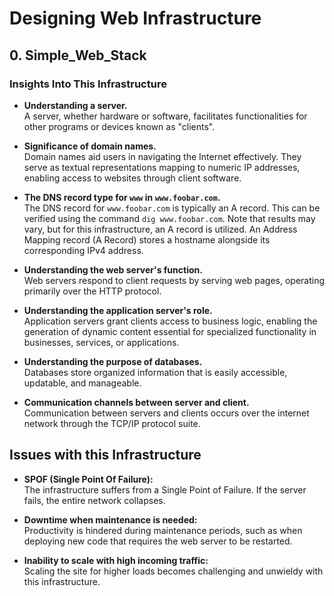 # Designing Web Infrastructure

## 0. Simple_Web_Stack

### Insights Into This Infrastructure

- **Understanding a server.** <br />
    A server, whether hardware or software, facilitates functionalities for other programs or devices known as "clients".

- **Significance of domain names.** <br />
    Domain names aid users in navigating the Internet effectively. They serve as textual representations mapping to numeric IP addresses, enabling access to websites through client software.

- **The DNS record type for `www` in `www.foobar.com`.** <br />
    The DNS record for `www.foobar.com` is typically an A record. This can be verified using the command `dig www.foobar.com`. Note that results may vary, but for this infrastructure, an A record is utilized.
    An Address Mapping record (A Record) stores a hostname alongside its corresponding IPv4 address.

- **Understanding the web server's function.** <br />
    Web servers respond to client requests by serving web pages, operating primarily over the HTTP protocol.

- **Understanding the application server's role.** <br />
    Application servers grant clients access to business logic, enabling the generation of dynamic content essential for specialized functionality in businesses, services, or applications.

- **Understanding the purpose of databases.** <br />
    Databases store organized information that is easily accessible, updatable, and manageable.

- **Communication channels between server and client.** <br />
    Communication between servers and clients occurs over the internet network through the TCP/IP protocol suite.
  
## Issues with this Infrastructure

- **SPOF (Single Point Of Failure):**  
  The infrastructure suffers from a Single Point of Failure. If the server fails, the entire network collapses.

- **Downtime when maintenance is needed:**  
  Productivity is hindered during maintenance periods, such as when deploying new code that requires the web server to be restarted.

- **Inability to scale with high incoming traffic:**  
  Scaling the site for higher loads becomes challenging and unwieldy with this infrastructure.


